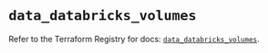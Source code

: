 # `data_databricks_volumes`

Refer to the Terraform Registry for docs: [`data_databricks_volumes`](https://registry.terraform.io/providers/databricks/databricks/1.85.0/docs/data-sources/volumes).
